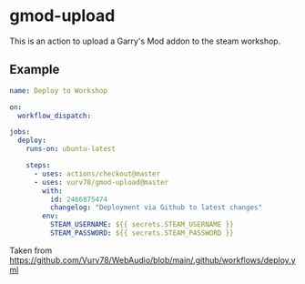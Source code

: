 # gmod-upload

This is an action to upload a Garry's Mod addon to the steam workshop.

## Example

```yaml
name: Deploy to Workshop

on:
  workflow_dispatch:

jobs:
  deploy:
    runs-on: ubuntu-latest

    steps:
      - uses: actions/checkout@master
      - uses: vurv78/gmod-upload@master
        with:
          id: 2466875474
          changelog: "Deployment via Github to latest changes"
        env:
          STEAM_USERNAME: ${{ secrets.STEAM_USERNAME }}
          STEAM_PASSWORD: ${{ secrets.STEAM_PASSWORD }}
```

Taken from https://github.com/Vurv78/WebAudio/blob/main/.github/workflows/deploy.yml